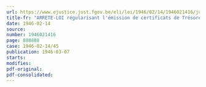 ```yaml
---
url: https://www.ejustice.just.fgov.be/eli/loi/1946/02/14/1946021416/justel
title-fr: "ARRETE-LOI régularisant l'émission de certificats de Trésorerie 3,5 p. c. à cinq ans ( 1941-1946 )"
date: 1946-02-14
source:
number: 1946021416
page: 888888
case: 1946-02-14/45
publication: 1946-03-07
starts:
modifies:
pdf-original:
pdf-consolidated:
---
```


